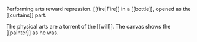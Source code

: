 Performing arts reward repression. [[fire|Fire]] in a [[bottle]], opened as the [[curtains]] part.  
  
The physical arts are a torrent of the [[will]]. The canvas shows the [[painter]] as he was.